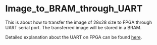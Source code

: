 # Image_to_BRAM_through_UART
This is about how to transfer the image of 28x28 size to FPGA through UART serial port. The transferred image will be stored in a BRAM.

Detailed explanation about the UART on FPGA can be found [here](https://github.com/avdssrk/UART_Virtex6).
